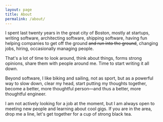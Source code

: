 ```yaml
---
layout: page
title: About
permalink: /about/
---
```


I spent last twenty years in the great city of Boston, mostly at
startups, writing software, architecting software, shipping software,
having fun helping companies to get off the ground <s>and run into the
ground</s>, changing jobs, hiring, occasionally managing people.

That's a lot of time to look around, think about things, forms strong
opinions, share them with people around me. Time to start writing it
all down.

Beyond software, I like biking and sailing, not as sport, but as a
powerful way to slow down, clear my head, start putting my thoughts
together, become a better, more thoughtful person—and thus a better,
more thoughtful engineer.

I am not actively looking for a job at the moment, but I am always
open to meeting new people and learning about cool gigs. If you are in
the area, drop me a line, let's get together for a cup of strong black
tea.
